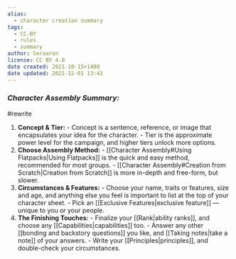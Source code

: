 ```yaml
---
alias:
  - character creation summary
tags:
  - CC-BY
  - rules
  - summary
author: Seraaron
license: CC BY 4.0
date created: 2021-10-15+1400
date updated: 2021-12-01 13:43
---
```


### _Character Assembly Summary:_

#rewrite

1. **Concept & Tier:**
		- Concept is a sentence, reference, or image that encapsulates your idea for the character.
		- Tier is the approximate power level for the campaign, and higher tiers unlock more options.
2. **Choose Assembly Method:**
		- [[Character Assembly#Using Flatpacks|Using Flatpacks]] is the quick and easy method, recommended for most groups.
		- [[Character Assembly#Creation from Scratch|Creation from Scratch]] is more in-depth and free-form, but slower.
3. **Circumstances & Features:**
		- Choose your name, traits or features, size and age, and anything else you feel is important to list at the top of your character sheet.
		- Pick an [[Exclusive Features|exclusive feature]] — unique to you or your people.
4. **The Finishing Touches:**
		- Finalize your [[Rank|ability ranks]], and choose any [[Capabilities|capabilities]] too.
		- Answer any other [[bonding and backstory questions]] you like, and [[Taking notes|take a note]] of your answers.
		- Write your [[Principles|principles]], and double-check your circumstances.
